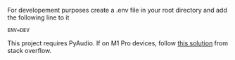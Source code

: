 
For developement purposes create a .env file in your root directory and add the following line to it

```
ENV=DEV
```

This project requires PyAudio. If on M1 Pro devices, follow [this solution](https://stackoverflow.com/questions/73268630/error-could-not-build-wheels-for-pyaudio-which-is-required-to-install-pyprojec) from stack overflow.
